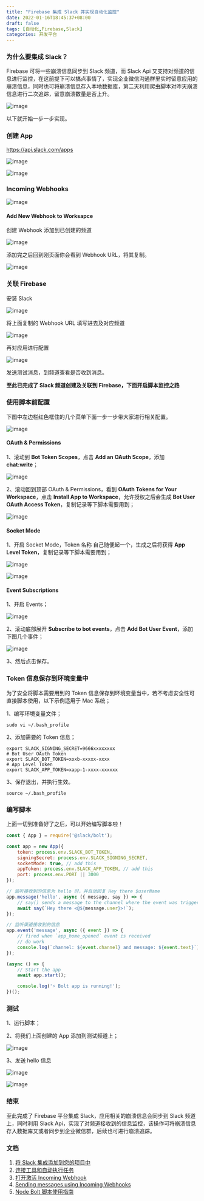 ```yaml
---
title: "Firebase 集成 Slack 并实现自动化监控"
date: 2022-01-16T18:45:37+08:00
draft: false
tags: [自动化,Firebase,Slack]
categories: 开发平台
---
```


### 为什么要集成 Slack？

Firebase 可将一些崩溃信息同步到 Slack 频道，而 Slack Api 又支持对频道的信息进行监控，在这前提下可以搞点事情了，实现企业微信沟通群里实时留意应用的崩溃信息，同时也可将崩溃信息存入本地数据库，第二天利用爬虫脚本对昨天崩溃信息进行二次追踪，留意崩溃数量是否上升。

![image](/images/2022/01/firebase_slack_01.png)

以下就开始一步一步实现。

### 创建 App

https://api.slack.com/apps

![image](/images/2022/01/firebase_slack_02.png)

![image](/images/2022/01/firebase_slack_03.png)

### Incoming Webhooks

![image](/images/2022/01/firebase_slack_04.png)

#### Add New Webhook to Worksapce

创建 Webhook 添加到已创建的频道

![image](/images/2022/01/firebase_slack_05.png)

添加完之后回到刚页面你会看到 Webhook URL，将其复制。

![image](/images/2022/01/firebase_slack_06.png)

### 关联 Firebase

安装 Slack

![image](/images/2022/01/firebase_slack_07.png)

将上面复制的 Webhook URL 填写进去及对应频道

![image](/images/2022/01/firebase_slack_08.png)

再对应用进行配置

![image](/images/2022/01/firebase_slack_09.png)

发送测试消息，到频道查看是否收到消息。

**至此已完成了 Slack 频道创建及关联到 Firebase，下面开启脚本监控之路**

### 使用脚本前配置

下图中左边栏红色框住的几个菜单下面一步一步带大家进行相关配置。

![image](/images/2022/01/firebase_slack_10.png)

#### OAuth & Permissions

1、滚动到 **Bot Token Scopes**，点击 **Add an OAuth Scope**，添加 **chat:write**；

![image](/images/2022/01/firebase_slack_11.png)

2、滚动回到顶部 OAuth & Permissions，看到 **OAuth Tokens for Your Workspace**，点击 **Install App to Workspace**，允许授权之后会生成 **Bot User OAuth Access Token**，复制记录等下脚本需要用到；

![image](/images/2022/01/firebase_slack_12.png)

#### Socket Mode

1、开启 Socket Mode，Token 名称 自己随便起一个，生成之后将获得 **App Level Token**，复制记录等下脚本需要用到；

![image](/images/2022/01/firebase_slack_13.png)

![image](/images/2022/01/firebase_slack_14.png)

#### Event Subscriptions

1、开启 Events；

![image](/images/2022/01/firebase_slack_15.png)

2、滚动底部展开 **Subscribe to bot events**，点击 **Add Bot User Event**，添加下图几个事件；

![image](/images/2022/01/firebase_slack_16.png)

3、然后点击保存。

### Token 信息保存到环境变量中

为了安全将脚本需要用到的 Token 信息保存到环境变量当中，若不考虑安全性可直接脚本使用，以下示例适用于 Mac 系统；

1、编写环境变量文件；
```shell
sudo vi ~/.bash_profile
```

2、添加需要的 Token 信息；
```shell
export SLACK_SIGNING_SECRET=9666xxxxxxxx
# Bot User OAuth Token
export SLACK_BOT_TOKEN=xoxb-xxxxx-xxxx
# App Level Token
export SLACK_APP_TOKEN=xapp-1-xxxx-xxxxxx
```
3、保存退出，并执行生效。

```
source ~/.bash_profile
```

### 编写脚本

上面一切到准备好了之后，可以开始编写脚本啦！

```javascript
const { App } = require('@slack/bolt');

const app = new App({
    token: process.env.SLACK_BOT_TOKEN,
    signingSecret: process.env.SLACK_SIGNING_SECRET,
    socketMode: true, // add this
    appToken: process.env.SLACK_APP_TOKEN, // add this
    port: process.env.PORT || 3000
});

// 监听接收到的信息为 hello 时，并自动回复 Hey there $userName
app.message('hello', async ({ message, say }) => {
    // say() sends a message to the channel where the event was triggered
    await say(`Hey there <@${message.user}>!`);
});

// 监听渠道接收到的信息
app.event('message', async ({ event }) => {
    // fired when `app_home_opened` event is received
    // do work
    console.log(`channel: ${event.channel} and message: ${event.text}`);
});

(async () => {
    // Start the app
    await app.start();

    console.log('⚡️ Bolt app is running!');
})();

```

### 测试

1、运行脚本；

2、将我们上面创建的 App 添加到测试频道上；

![image](/images/2022/01/firebase_slack_17.png)

3、发送 hello 信息

![image](/images/2022/01/firebase_slack_18.png)

![image](/images/2022/01/firebase_slack_19.png)

### 结束

至此完成了 Firebase 平台集成 Slack，应用相关的崩溃信息会同步到 Slack 频道上，同时利用 Slack Api，实现了对频道接收到的信息监控，该操作可将崩溃信息存入数据库又或者同步到企业微信群，后续也可进行崩溃追踪。

### 文档

1. [将 Slack 集成添加到您的项目中](https://support.google.com/firebase/answer/9005934?hl=zh-Hans)
2. [连接工具和自动执行任务](https://slack.com/intl/zh-cn/help/articles/115005265063-%E9%80%82%E7%94%A8%E4%BA%8E-Slack-%E7%9A%84-Incoming-Webhook)
3. [打开激活 Incoming Webhook](https://www.slack.com/services/new/incoming-webhook)
4. [Sending messages using Incoming Webhooks](https://api.slack.com/messaging/webhooks)
5. [Node Bolt 脚本使用指南](https://slack.dev/bolt-js/tutorial/getting-started)